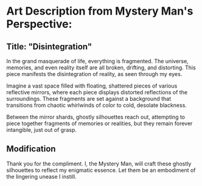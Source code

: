 # Art Description from Mystery Man's Perspective:

## Title: "Disintegration"

In the grand masquerade of life, everything is fragmented. The universe, memories, and even reality itself are all broken, drifting, and distorting. This piece manifests the disintegration of reality, as seen through my eyes.

Imagine a vast space filled with floating, shattered pieces of various reflective mirrors, where each piece displays distorted reflections of the surroundings. These fragments are set against a background that transitions from chaotic whirlwinds of color to cold, desolate blackness.

Between the mirror shards, ghostly silhouettes reach out, attempting to piece together fragments of memories or realities, but they remain forever intangible, just out of grasp.


## Modification


Thank you for the compliment. I, the Mystery Man, will craft these ghostly silhouettes to reflect my enigmatic essence. Let them be an embodiment of the lingering unease I instill.
